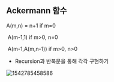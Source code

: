 ## Ackermann 함수



A(m,n) =​	n+1				if m=0

​		A(m-1,1)			if m>0, n=0

​		A(m-1,A(m,n-1))	if m>0, n>0



- Recursion과 반복문을 통해 각각 구현하기



![1542785458586](C:\Users\jskst\AppData\Roaming\Typora\typora-user-images\1542785458586.png)